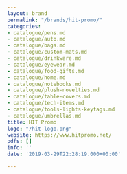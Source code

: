 ```yaml
---
layout: brand
permalink: "/brands/hit-promo/"
categories:
- catalogue/pens.md
- catalogue/auto.md
- catalogue/bags.md
- catalogue/custom-mats.md
- catalogue/drinkware.md
- catalogue/eyewear.md
- catalogue/food-gifts.md
- catalogue/home.md
- catalogue/notebooks.md
- catalogue/plush-novelties.md
- catalogue/table-covers.md
- catalogue/tech-items.md
- catalogue/tools-lights-keytags.md
- catalogue/umbrellas.md
title: HIT Promo
logo: "/hit-logo.png"
website: https://www.hitpromo.net/
pdfs: []
info: ''
date: '2019-03-29T22:28:19.000+00:00'

---
```

